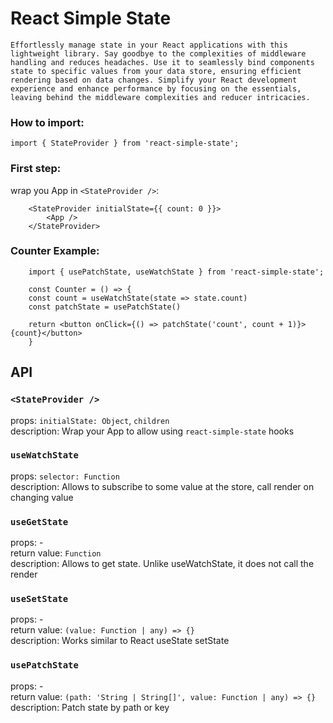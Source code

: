 # React Simple State

```
Effortlessly manage state in your React applications with this lightweight library. Say goodbye to the complexities of middleware handling and reduces headaches. Use it to seamlessly bind components state to specific values from your data store, ensuring efficient rendering based on data changes. Simplify your React development experience and enhance performance by focusing on the essentials, leaving behind the middleware complexities and reducer intricacies.
```

### How to import:
`import { StateProvider } from 'react-simple-state';`

### First step:
wrap you App in `<StateProvider />`:
```
    <StateProvider initialState={{ count: 0 }}>
        <App />
    </StateProvider>
```

### Counter Example:
```
    import { usePatchState, useWatchState } from 'react-simple-state';

    const Counter = () => {
    const count = useWatchState(state => state.count)
    const patchState = usePatchState()

    return <button onClick={() => patchState('count', count + 1)}>{count}</button>
    }
```

## API

### `<StateProvider />`
props: `initialState: Object`, `children`  
description: Wrap your App to allow using `react-simple-state` hooks

### `useWatchState`
props: `selector: Function`  
description: Allows to subscribe to some value at the store, call render on changing value

### `useGetState`
props: -  
return value: `Function`   
description: Allows to get state. Unlike useWatchState, it does not call the render

### `useSetState`
props: -  
return value: `(value: Function | any) => {}`   
description: Works similar to React useState setState

### `usePatchState`
props: -  
return value: `(path: 'String | String[]', value: Function | any) => {}`   
description: Patch state by path or key

